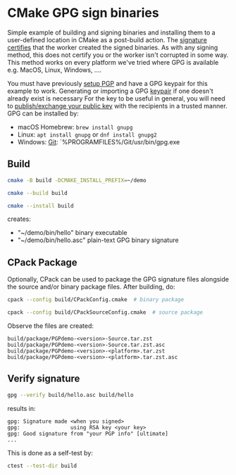 # CMake GPG sign binaries

Simple example of building and signing binaries and installing them to a user-defined location in CMake as a post-build action.
The
[signature certifies](https://en.wikipedia.org/wiki/Pretty_Good_Privacy#Digital_signatures)
that the worker created the signed binaries.
As with any signing method, this does not certify you or the worker isn't corrupted in some way.
This method works on every platform we've tried where GPG is available e.g. MacOS, Linux, Windows, ....

You must have previously
[setup PGP](https://www.scivision.dev/github-pgp-signed-verified-commit/)
and have a GPG keypair for this example to work.
Generating or importing a GPG [keypair](https://www.gnupg.org/gph/en/manual/c14.html) if one doesn't already exist is necessary
For the key to be useful in general, you will need to
[publish/exchange your public key](https://www.gnupg.org/gph/en/manual/x56.html)
with the recipients in a trusted manner.
GPG can be installed by:

* macOS Homebrew: `brew install gnupg`
* Linux: `apt install gnupg` or `dnf install gnupg2`
* Windows: [Git](https://git-scm.com): `%PROGRAMFILES%/Git/usr/bin/gpg.exe

## Build

```sh
cmake -B build -DCMAKE_INSTALL_PREFIX=~/demo

cmake --build build

cmake --install build
```

creates:

* "~/demo/bin/hello" binary executable
* "~/demo/bin/hello.asc" plain-text GPG binary signature

## CPack Package

Optionally, CPack can be used to package the GPG signature files alongside the source and/or binary package files.
After building, do:

```sh
cpack --config build/CPackConfig.cmake  # binary package

cpack --config build/CPackSourceConfig.cmake  # source package
```

Observe the files are created:

```
build/package/PGPdemo-<version>-Source.tar.zst
build/package/PGPdemo-<version>-Source.tar.zst.asc
build/package/PGPdemo-<version>-<platform>.tar.zst
build/package/PGPdemo-<version>-<platform>.tar.zst.asc
```

## Verify signature

```sh
gpg --verify build/hello.asc build/hello
```

results in:

```
gpg: Signature made <when you signed>
gpg:                using RSA key <your key>
gpg: Good signature from "your PGP info" [ultimate]
...
```

This is done as a self-test by:

```sh
ctest --test-dir build
```
